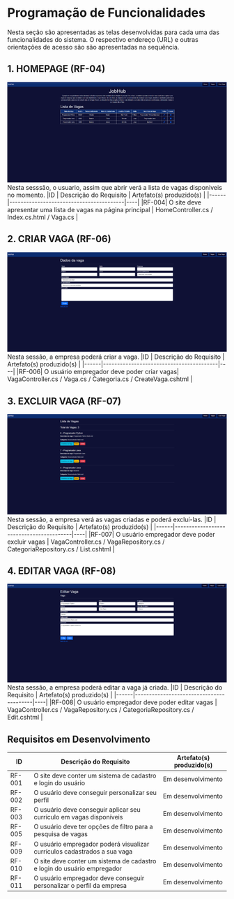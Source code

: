 # Programação de Funcionalidades

Nesta seção são apresentadas as telas desenvolvidas para cada uma das funcionalidades
do sistema. O respectivo endereço (URL) e outras orientações de acesso são são
apresentadas na sequência.

## 1. HOMEPAGE (RF-04)
![Homepage](img/Homepage2.png)
Nesta sesssão, o usuario, assim que abrir verá a lista de vagas disponiveis no momento.
|ID    | Descrição do Requisito  | Artefato(s) produzido(s) |
|------|-----------------------------------------|----|
|RF-004| O site deve apresentar uma lista de vagas na página principal | HomeController.cs / Index.cs.html / Vaga.cs | 


## 2. CRIAR VAGA (RF-06)
![Homepage](img/Criarvaga2.png)
Nesta sessão, a empresa poderá criar a vaga.
|ID    | Descrição do Requisito  | Artefato(s) produzido(s) |
|------|-----------------------------------------|----|
|RF-006| O usuário empregador deve poder criar vagas| VagaController.cs / Vaga.cs / Categoria.cs / CreateVaga.cshtml | 

## 3. EXCLUIR VAGA (RF-07)
![Homepage](img/Listadevagas2.png)
Nesta sessão, a empresa verá as vagas criadas e poderá excluí-las.
|ID    | Descrição do Requisito  | Artefato(s) produzido(s) |
|------|-----------------------------------------|----|
|RF-007| O usuário empregador deve poder excluir vagas | VagaController.cs / VagaRepository.cs / CategoriaRepository.cs / List.cshtml | 

## 4. EDITAR VAGA (RF-08)
![Homepage](img/Editarvaga.png)
Nesta sessão, a empresa poderá editar a vaga já criada.
|ID    | Descrição do Requisito  | Artefato(s) produzido(s) |
|------|-----------------------------------------|----|
|RF-008| O usuário empregador deve poder editar vagas | VagaController.cs / VagaRepository.cs / CategoriaRepository.cs / Edit.cshtml | 


## Requisitos em Desenvolvimento
|ID    | Descrição do Requisito  | Artefato(s) produzido(s) |
|------|-----------------------------------------|----|
|RF-001| O site deve conter um sistema de cadastro e login do usuário | Em desenvolvimento | 
|RF-002| O usuário deve conseguir personalizar seu perfil    | Em desenvolvimento |
|RF-003| O usuário deve conseguir aplicar seu currículo em vagas disponíveis | Em desenvolvimento | 
|RF-005| O usuário deve ter opções de filtro para a pesquisa de vagas | Em desenvolvimento| 
|RF-009| O usuário empregador poderá visualizar currículos cadastrados a sua vaga | Em desenvolvimento | 
|RF-010| O site deve conter um sistema de cadastro e login do usuário empregador   | Em desenvolvimento |
|RF-011| O usuário empregador deve conseguir personalizar o perfil da empresa | Em desenvolvimento | 



